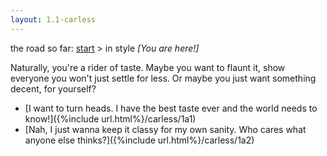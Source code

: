```yaml
---
layout: 1.1-carless
---
```

<nav class="wrap">the road so far: <a href="{%include url.html%}/carless/go">start</a> > in style <i>[You are here!]</i></nav><a id="text"></a>

Naturally, you're a rider of taste. Maybe you want to flaunt it, show everyone you won't just settle for less. Or maybe you just want something decent, for yourself?


- [I want to turn heads. I have the best taste ever and the world needs to know!]({%include url.html%}/carless/1a1)
- [Nah, I just wanna keep it classy for my own sanity. Who cares what anyone else thinks?]({%include url.html%}/carless/1a2)